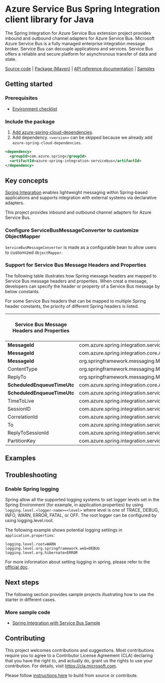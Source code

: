 # Azure Service Bus Spring Integration client library for Java

The Spring Integration for Azure Service Bus extension project provides inbound and outbound channel adapters for Azure Service Bus. 
Microsoft Azure Service Bus is a fully managed enterprise integration message broker. Service Bus can decouple applications and services. 
Service Bus offers a reliable and secure platform for asynchronous transfer of data and state. 

[Source code][src_code] | [Package (Maven)][package] | [API reference documentation][refdocs] | [Samples][sample]

## Getting started

### Prerequisites
- [Environment checklist][environment_checklist]

### Include the package
1. [Add azure-spring-cloud-dependencies].
1. Add dependency. `<version>` can be skipped because we already add `azure-spring-cloud-dependencies`.
```xml
<dependency>
  <groupId>com.azure.spring</groupId>
  <artifactId>azure-spring-integration-servicebus</artifactId>
</dependency>
```

## Key concepts
[Spring Integration][spring_integration] enables lightweight messaging within Spring-based applications and supports integration with external systems via declarative adapters.

This project provides inbound and outbound channel adapters for Azure Service Bus.

### Configure ServiceBusMessageConverter to customize ObjectMapper
`ServiceBusMessageConverter` is made as a configurable bean to allow users to customized `ObjectMapper`.

### Support for Service Bus Message Headers and Properties
The following table illustrates how Spring message headers are mapped to Service Bus message headers and properties.
When creat a message, developers can specify the header or property of a Service Bus message by below constants.

For some Service Bus headers that can be mapped to multiple Spring header constants, the priority of different Spring headers is listed.

Service Bus Message Headers and Properties | Spring Message Header Constants | Type | Priority Number (Descending priority)
---|---|---|---
**MessageId** | com.azure.spring.integration.servicebus.converter.ServiceBusMessageHeaders.MESSAGE_ID | String | 1
**MessageId** | com.azure.spring.integration.core.AzureHeaders.RAW_ID | String | 2
**MessageId** | org.springframework.messaging.MessageHeaders.ID | UUID | 3
ContentType | org.springframework.messaging.MessageHeaders.CONTENT_TYPE | String | N/A
ReplyTo | org.springframework.messaging.MessageHeaders.REPLY_CHANNEL | String | N/A
**ScheduledEnqueueTimeUtc** | com.azure.spring.integration.core.AzureHeaders.SCHEDULED_ENQUEUE_MESSAGE | Integer | 1
**ScheduledEnqueueTimeUtc** | com.azure.spring.integration.servicebus.converter.ServiceBusMessageHeaders.SCHEDULED_ENQUEUE_TIME | Instant | 2
TimeToLive | com.azure.spring.integration.servicebus.converter.ServiceBusMessageHeaders.TIME_TO_LIVE | Duration | N/A
SessionID | com.azure.spring.integration.servicebus.converter.ServiceBusMessageHeaders.SESSION_ID | String | N/A
CorrelationId | com.azure.spring.integration.servicebus.converter.ServiceBusMessageHeaders.CORRELATION_ID | String | N/A
To | com.azure.spring.integration.servicebus.converter.ServiceBusMessageHeaders.TO | String | N/A
ReplyToSessionId | com.azure.spring.integration.servicebus.converter.ServiceBusMessageHeaders.REPLY_TO_SESSION_ID | String | N/A
PartitionKey | com.azure.spring.integration.servicebus.converter.ServiceBusMessageHeaders.PARTITION_KEY | String | N/A

## Examples


## Troubleshooting
### Enable Spring logging
Spring allow all the supported logging systems to set logger levels set in the Spring Environment (for example, in application.properties) by using 
`logging.level.<logger-name>=<level>` where level is one of TRACE, DEBUG, INFO, WARN, ERROR, FATAL, or OFF. 
The root logger can be configured by using logging.level.root.

The following example shows potential logging settings in `application.properties`:

```
logging.level.root=WARN
logging.level.org.springframework.web=DEBUG
logging.level.org.hibernate=ERROR
```

For more information about setting logging in spring, please refer to the [official doc][spring_boot_logging].

## Next steps
The following section provides sample projects illustrating how to use the starter in different cases.

### More sample code
- [Spring Integration with Service Bus Sample][spring_integration_sample_with_service_bus]

## Contributing
This project welcomes contributions and suggestions.  Most contributions require you to agree to a Contributor License Agreement (CLA) declaring that you have the right to, and actually do, grant us the rights to use your contribution. For details, visit https://cla.microsoft.com.

Please follow [instructions here][contributing_md] to build from source or contribute.

<!-- Links -->
[contributing_md]: https://github.com/Azure/azure-sdk-for-java/tree/main/sdk/spring/CONTRIBUTING.md
[package]: https://mvnrepository.com/artifact/com.microsoft.azure/spring-integration-servicebus
[refdocs]: https://azure.github.io/azure-sdk-for-java/springcloud.html#spring-integration-servicebus
[sample]: https://github.com/Azure-Samples/azure-spring-boot-samples/tree/tag_azure-spring-boot_3.6.0/servicebus/azure-spring-integration-sample-servicebus
[spring_boot_logging]: https://docs.spring.io/spring-boot/docs/current/reference/html/features.html#boot-features-logging
[spring_integration]: https://spring.io/projects/spring-integration
[spring_integration_sample_with_service_bus]: https://github.com/Azure-Samples/azure-spring-boot-samples/tree/tag_azure-spring-boot_3.6.0/servicebus/azure-spring-integration-sample-servicebus
[src_code]: https://github.com/Azure/azure-sdk-for-java/tree/main/sdk/spring/azure-spring-integration-servicebus
[environment_checklist]: https://github.com/Azure/azure-sdk-for-java/blob/main/sdk/spring/ENVIRONMENT_CHECKLIST.md#ready-to-run-checklist
[Add azure-spring-cloud-dependencies]: https://github.com/Azure/azure-sdk-for-java/blob/main/sdk/spring/AZURE_SPRING_BOMS_USAGE.md#add-azure-spring-cloud-dependencies

